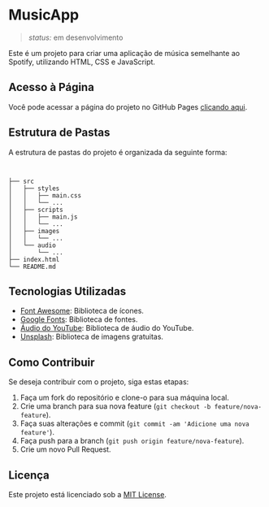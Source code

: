 # MusicApp

> _status:_ em desenvolvimento

Este é um projeto para criar uma aplicação de música semelhante ao Spotify, utilizando HTML, CSS e JavaScript.

## Acesso à Página

Você pode acessar a página do projeto no GitHub Pages [clicando aqui](https://alancamposdev.github.io/music-app/).


## Estrutura de Pastas

A estrutura de pastas do projeto é organizada da seguinte forma:
```


├── src
│   ├── styles
│   │   ├── main.css
│   │   └── ...
│   ├── scripts
│   │   ├── main.js
│   │   └── ...
│   ├── images
│   │   └── ...
│   └── audio
│       └── ...
├── index.html
└── README.md

```

## Tecnologias Utilizadas

- [Font Awesome](https://fontawesome.com/): Biblioteca de ícones.
- [Google Fonts](https://fonts.google.com/): Biblioteca de fontes.
- [Áudio do YouTube](https://studio.youtube.com/channel/): Biblioteca de áudio do YouTube.
- [Unsplash](https://unsplash.com/): Biblioteca de imagens gratuitas.

## Como Contribuir

Se deseja contribuir com o projeto, siga estas etapas:

1. Faça um fork do repositório e clone-o para sua máquina local.
2. Crie uma branch para sua nova feature (`git checkout -b feature/nova-feature`).
3. Faça suas alterações e commit (`git commit -am 'Adicione uma nova feature'`).
4. Faça push para a branch (`git push origin feature/nova-feature`).
5. Crie um novo Pull Request.
  

 ## Licença

Este projeto está licenciado sob a [MIT License](https://opensource.org/licenses/MIT).



